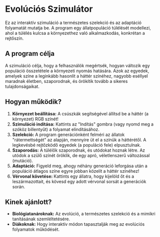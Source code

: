 # Evolúciós Szimulátor

Ez az interaktív szimuláció a természetes szelekció és az adaptáció folyamatát mutatja be. A program egy állatpopuláció túlélését modellezi, ahol a túlélés kulcsa a környezethez való alkalmazkodás, konkrétan a rejtőszín.

## A program célja

A szimuláció célja, hogy a felhasználók megértsék, hogyan változik egy populáció összetétele a környezeti nyomás hatására. Azok az egyedek, amelyek színe a leginkább hasonlít a háttér színéhez, nagyobb eséllyel maradnak életben, szaporodnak, és örökítik tovább a sikeres tulajdonságaikat.

## Hogyan működik?

1.  **Környezet beállítása:** A csúszkák segítségével állítsd be a háttér (a környezet) RGB színét!
2.  **Szimuláció indítása:** Kattints az "Indítás" gombra (vagy nyomd meg a szóköz billentyűt) a folyamat elindításához.
3.  **Szelekció:** A program generációnként felméri az állatok "rátermettségét" az alapján, mennyire üt el a színük a háttérétől. A legkevésbé rejtőzködő egyedek (a populáció fele) elpusztulnak.
4.  **Szaporodás:** A túlélők szaporodnak, és utódokat hoznak létre. Az utódok a szülő színét öröklik, de egy apró, véletlenszerű változással (mutáció).
5.  **Adaptáció:** Figyeld meg, ahogy néhány generáció leforgása után a populáció átlagos színe egyre jobban közelít a háttér színéhez!
6.  **Vérvonal követése:** Kattints egy állatra, hogy kijelöld őt és a leszármazottait, és kövesd egy adott vérvonal sorsát a generációk során.

## Kinek ajánlott?

* **Biológiatanároknak:** Az evolúció, a természetes szelekció és a mimikri tanításának szemléltetésére.
* **Diákoknak:** Hogy interaktív módon tapasztalják meg az evolúciós folyamatok működését.
